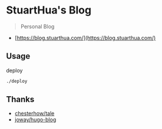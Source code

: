 # StuartHua's Blog

> Personal Blog

* [https://blog.stuarthua.com/](https://blog.stuarthua.com/)

## Usage

deploy

```bash
./deploy
```

## Thanks

* [chesterhow/tale](https://github.com/chesterhow/tale)
* [joway/hugo-blog](https://github.com/joway/hugo-blog)
